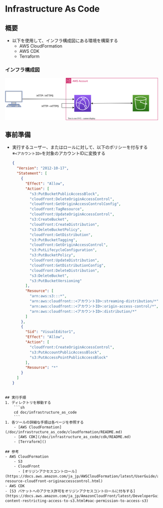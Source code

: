 # Infrastructure As Code
## 概要
- 以下を使用して、インフラ構成図にある環境を構築する
   - AWS CloudFormation
   - AWS CDK
   - Terraform

### インフラ構成図
![インフラ構成図](/doc/infrastructure_as_code/images/infrastructure.svg)

## 事前準備
- 実行するユーザー、またはロールに対して、以下のポリシーを付与する<br>※`<アカウントID>`を対象のアカウントIDに変換する
   ```json
   {
     "Version": "2012-10-17",
     "Statement": [
       {
         "Effect": "Allow",
         "Action": [
           "s3:PutBucketPublicAccessBlock",
           "cloudfront:DeleteOriginAccessControl",
           "cloudfront:GetOriginAccessControlConfig",
           "cloudfront:TagResource",
           "cloudfront:UpdateOriginAccessControl",
           "s3:CreateBucket",
           "cloudfront:CreateDistribution",
           "s3:DeleteBucketPolicy",
           "cloudfront:GetDistribution",
           "s3:PutBucketTagging",
           "cloudfront:GetOriginAccessControl",
           "s3:PutLifecycleConfiguration",
           "s3:PutBucketPolicy",
           "cloudfront:UpdateDistribution",
           "cloudfront:GetDistributionConfig",
           "cloudfront:DeleteDistribution",
           "s3:DeleteBucket",
           "s3:PutBucketVersioning"
         ],
         "Resource": [
           "arn:aws:s3:::*",
           "arn:aws:cloudfront::<アカウントID>:streaming-distribution/*",
           "arn:aws:cloudfront::<アカウントID>:origin-access-control/*",
           "arn:aws:cloudfront::<アカウントID>:distribution/*"
         ]
       },
       {
         "Sid": "VisualEditor1",
         "Effect": "Allow",
         "Action": [
           "cloudfront:CreateOriginAccessControl",
           "s3:PutAccountPublicAccessBlock",
           "s3:PutAccessPointPublicAccessBlock"
         ],
         "Resource": "*"
       }
     ]
   }
```

## 実行手順
1. ディレクトリを移動する
    ```sh
    cd doc/infrastructure_as_code
    ```
1. 各ツールの詳細な手順は各ページを参照する
    - [AWS CloudFormation](/doc/infrastructure_as_code/cloudformation/README.md)
    - [AWS CDK](/doc/infrastructure_as_code/cdk/README.md)
    - [Terraform]()

## 参考
- AWS CloudFormation
    - S3
    - CloudFront
      - [オリジンアクセスコントロール](https://docs.aws.amazon.com/ja_jp/AWSCloudFormation/latest/UserGuide/aws-resource-cloudfront-originaccesscontrol.html)
- AWS CDK
- [S3 バケットへのアクセス許可をオリジンアクセスコントロールに付与する](https://docs.aws.amazon.com/ja_jp/AmazonCloudFront/latest/DeveloperGuide/private-content-restricting-access-to-s3.html#oac-permission-to-access-s3)
